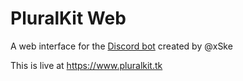 # PluralKit Web

A web interface for the [Discord bot](https://github.com/xSke/PluralKit) created by @xSke

This is live at https://www.pluralkit.tk